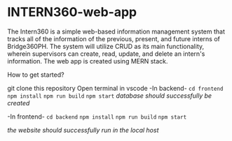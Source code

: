 # INTERN360-web-app
The Intern360 is a simple web-based information management system that tracks all of the information of the previous, present, and future interns of Bridge360PH. The system will utilize CRUD as its main functionality, wherein supervisors can create, read, update, and delete an intern's information. The web app is created using MERN stack.

How to get started?

git clone this repository
Open terminal in vscode
-In backend-
`cd frontend`
`npm install`
`npm run build`
`npm start`
*database should successfully be created*

-In frontend-
`cd backend`
`npm install`
`npm run build`
`npm start`

*the website should successfully run in the local host*


